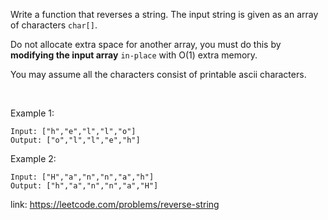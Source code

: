 Write a function that reverses a string. The input string is given as an array of characters `char[]`.

Do not allocate extra space for another array, you must do this by **modifying the input array** `in-place` with O(1) extra memory.

You may assume all the characters consist of printable ascii characters.

 

Example 1:

```
Input: ["h","e","l","l","o"]
Output: ["o","l","l","e","h"]
```

Example 2:

```
Input: ["H","a","n","n","a","h"]
Output: ["h","a","n","n","a","H"]
```

link: https://leetcode.com/problems/reverse-string
